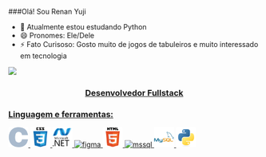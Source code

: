 ###Olá! Sou Renan Yuji 

- 🔭 Atualmente estou estudando Python
- 😄 Pronomes: Ele/Dele
- ⚡ Fato Curisoso: Gosto muito de jogos de tabuleiros e muito interessado em tecnologia
  
<div>
  <a href="https://github.com/bluberyh5w">
  <!---<img height="180em" src="https://github-readme-stats.vercel.app/api?username=GiovanniZucolin&show_icons=true&theme=dark&include_all_commits=true&count_private=true"/> --->
  <img height="180em" src="https://github-readme-stats.vercel.app/api/top-langs/?username=bluberyh5w&layout=compact&langs_count=16&theme=dark"/>
</div>


<h3 align="center">Desenvolvedor Fullstack</h3>

<h3 align="left">Linguagem e ferramentas:</h3>
<p align="left"> <a href="https://www.cprogramming.com/" target="_blank" rel="noreferrer"> <img src="https://raw.githubusercontent.com/devicons/devicon/master/icons/c/c-original.svg" alt="c" width="40" height="40"/> </a> <a href="https://www.w3schools.com/css/" target="_blank" rel="noreferrer"> <img src="https://raw.githubusercontent.com/devicons/devicon/master/icons/css3/css3-original-wordmark.svg" alt="css3" width="40" height="40"/> </a> <a href="https://dotnet.microsoft.com/" target="_blank" rel="noreferrer"> <img src="https://raw.githubusercontent.com/devicons/devicon/master/icons/dot-net/dot-net-original-wordmark.svg" alt="dotnet" width="40" height="40"/> </a> <a href="https://www.figma.com/" target="_blank" rel="noreferrer"> <img src="https://www.vectorlogo.zone/logos/figma/figma-icon.svg" alt="figma" width="40" height="40"/> </a> <a href="https://www.w3.org/html/" target="_blank" rel="noreferrer"> <img src="https://raw.githubusercontent.com/devicons/devicon/master/icons/html5/html5-original-wordmark.svg" alt="html5" width="40" height="40"/> </a> <a href="https://www.microsoft.com/en-us/sql-server" target="_blank" rel="noreferrer"> <img src="https://www.svgrepo.com/show/303229/microsoft-sql-server-logo.svg" alt="mssql" width="40" height="40"/> </a> <a href="https://www.mysql.com/" target="_blank" rel="noreferrer"> <img src="https://raw.githubusercontent.com/devicons/devicon/master/icons/mysql/mysql-original-wordmark.svg" alt="mysql" width="40" height="40"/> </a> <a href="https://www.python.org" target="_blank" rel="noreferrer"> <img src="https://raw.githubusercontent.com/devicons/devicon/master/icons/python/python-original.svg" alt="python" width="40" height="40"/> </a> </p>
